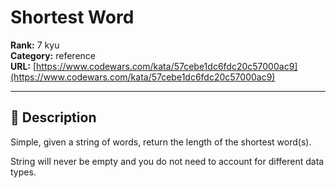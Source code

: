 # Shortest Word

**Rank:** 7 kyu  
**Category:** reference  
**URL:** [https://www.codewars.com/kata/57cebe1dc6fdc20c57000ac9](https://www.codewars.com/kata/57cebe1dc6fdc20c57000ac9)

---

## 📝 Description

Simple, given a string of words, return the length of the shortest word(s).

String will never be empty and you do not need to account for different data types.
